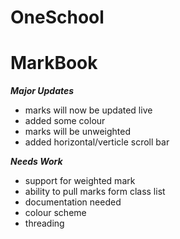 # OneSchool


# MarkBook

***Major Updates***
- marks will now be updated live
- added some colour
- marks will be unweighted
- added horizontal/verticle scroll bar

***Needs Work***

- support for weighted mark
- ability to pull marks form class list
- documentation needed
- colour scheme
- threading
